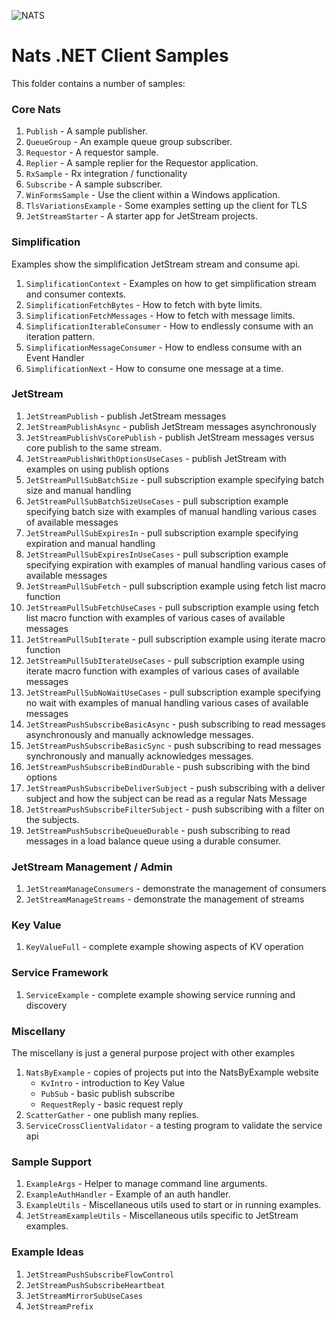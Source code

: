 ﻿![NATS](https://raw.githubusercontent.com/nats-io/nats.net/main/documentation/large-logo.png)

# Nats .NET Client Samples

This folder contains a number of samples:

### Core Nats

1. `Publish` - A sample publisher.
1. `QueueGroup` - An example queue group subscriber.
1. `Requestor` - A requestor sample.
1. `Replier` - A sample replier for the Requestor application.
1. `RxSample` - Rx integration / functionality
1. `Subscribe` - A sample subscriber.
1. `WinFormsSample` - Use the client within a Windows application.
1. `TlsVariationsExample` - Some examples setting up the client for TLS
1. `JetStreamStarter` - A starter app for JetStream projects. 

### Simplification

Examples show the simplification JetStream stream and consume api.

1. `SimplificationContext` - Examples on how to get simplification stream and consumer contexts. 
1. `SimplificationFetchBytes` - How to fetch with byte limits.
1. `SimplificationFetchMessages` - How to fetch with message limits.
1. `SimplificationIterableConsumer` - How to endlessly consume with an iteration pattern.
1. `SimplificationMessageConsumer` - How to endless consume with an Event Handler
1. `SimplificationNext` - How to consume one message at a time.

### JetStream

1. `JetStreamPublish` - publish JetStream messages
1. `JetStreamPublishAsync` - publish JetStream messages asynchronously
1. `JetStreamPublishVsCorePublish` - publish JetStream messages versus core publish to the same stream.
1. `JetStreamPublishWithOptionsUseCases` - publish JetStream with examples on using publish options
1. `JetStreamPullSubBatchSize` - pull subscription example specifying batch size and manual handling
1. `JetStreamPullSubBatchSizeUseCases` - pull subscription example specifying batch size with examples of manual handling various cases of available messages
1. `JetStreamPullSubExpiresIn` - pull subscription example specifying expiration and manual handling
1. `JetStreamPullSubExpiresInUseCases` - pull subscription example specifying expiration with examples of manual handling various cases of available messages
1. `JetStreamPullSubFetch` - pull subscription example using fetch list macro function
1. `JetStreamPullSubFetchUseCases` - pull subscription example using fetch list macro function with examples of various cases of available messages
1. `JetStreamPullSubIterate` - pull subscription example using iterate macro function
1. `JetStreamPullSubIterateUseCases` - pull subscription example using iterate macro function with examples of various cases of available messages
1. `JetStreamPullSubNoWaitUseCases` - pull subscription example specifying no wait with examples of manual handling various cases of available messages
1. `JetStreamPushSubscribeBasicAsync` - push subscribing to read messages asynchronously and manually acknowledge messages.
1. `JetStreamPushSubscribeBasicSync` - push subscribing to read messages synchronously and manually acknowledges messages.
1. `JetStreamPushSubscribeBindDurable` - push subscribing with the bind options
1. `JetStreamPushSubscribeDeliverSubject` - push subscribing with a deliver subject and how the subject can be read as a regular Nats Message
1. `JetStreamPushSubscribeFilterSubject` - push subscribing with a filter on the subjects.
1. `JetStreamPushSubscribeQueueDurable` - push subscribing to read messages in a load balance queue using a durable consumer.

### JetStream Management / Admin
1. `JetStreamManageConsumers` - demonstrate the management of consumers
1. `JetStreamManageStreams` - demonstrate the management of streams

### Key Value
1. `KeyValueFull` -  complete example showing aspects of KV operation

### Service Framework
1. `ServiceExample` - complete example showing service running and discovery

### Miscellany

The miscellany is just a general purpose project with other examples

1. `NatsByExample` - copies of projects put into the NatsByExample website
   * `KvIntro` - introduction to Key Value
   * `PubSub` - basic publish subscribe
   * `RequestReply` - basic request reply
1. `ScatterGather` - one publish many replies.
1. `ServiceCrossClientValidator` - a testing program to validate the service api 

### Sample Support
1. `ExampleArgs` - Helper to manage command line arguments.
1. `ExampleAuthHandler` - Example of an auth handler.
1. `ExampleUtils` - Miscellaneous utils used to start or in running examples.
1. `JetStreamExampleUtils` - Miscellaneous utils specific to JetStream examples.

### Example Ideas
1. `JetStreamPushSubscribeFlowControl`
1. `JetStreamPushSubscribeHeartbeat`
1. `JetStreamMirrorSubUseCases`
1. `JetStreamPrefix`

